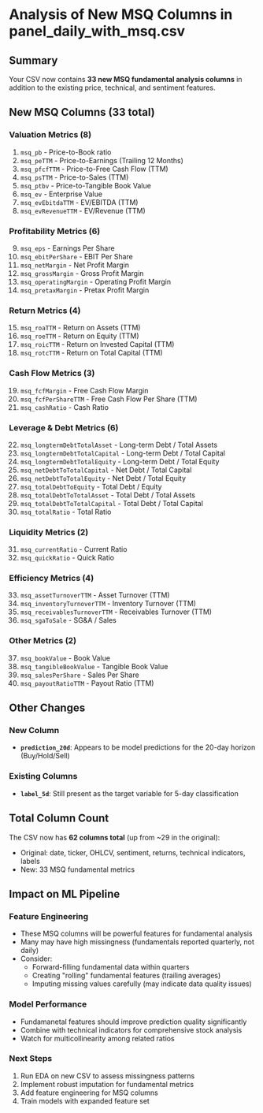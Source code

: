# Analysis of New MSQ Columns in panel_daily_with_msq.csv

## Summary

Your CSV now contains **33 new MSQ fundamental analysis columns** in addition to the existing price, technical, and sentiment features.

## New MSQ Columns (33 total)

### Valuation Metrics (8)
1. `msq_pb` - Price-to-Book ratio
2. `msq_peTTM` - Price-to-Earnings (Trailing 12 Months)
3. `msq_pfcfTTM` - Price-to-Free Cash Flow (TTM)
4. `msq_psTTM` - Price-to-Sales (TTM)
5. `msq_ptbv` - Price-to-Tangible Book Value
6. `msq_ev` - Enterprise Value
7. `msq_evEbitdaTTM` - EV/EBITDA (TTM)
8. `msq_evRevenueTTM` - EV/Revenue (TTM)

### Profitability Metrics (6)
9. `msq_eps` - Earnings Per Share
10. `msq_ebitPerShare` - EBIT Per Share
11. `msq_netMargin` - Net Profit Margin
12. `msq_grossMargin` - Gross Profit Margin
13. `msq_operatingMargin` - Operating Profit Margin
14. `msq_pretaxMargin` - Pretax Profit Margin

### Return Metrics (4)
15. `msq_roaTTM` - Return on Assets (TTM)
16. `msq_roeTTM` - Return on Equity (TTM)
17. `msq_roicTTM` - Return on Invested Capital (TTM)
18. `msq_rotcTTM` - Return on Total Capital (TTM)

### Cash Flow Metrics (3)
19. `msq_fcfMargin` - Free Cash Flow Margin
20. `msq_fcfPerShareTTM` - Free Cash Flow Per Share (TTM)
21. `msq_cashRatio` - Cash Ratio

### Leverage & Debt Metrics (6)
22. `msq_longtermDebtTotalAsset` - Long-term Debt / Total Assets
23. `msq_longtermDebtTotalCapital` - Long-term Debt / Total Capital
24. `msq_longtermDebtTotalEquity` - Long-term Debt / Total Equity
25. `msq_netDebtToTotalCapital` - Net Debt / Total Capital
26. `msq_netDebtToTotalEquity` - Net Debt / Total Equity
27. `msq_totalDebtToEquity` - Total Debt / Equity
28. `msq_totalDebtToTotalAsset` - Total Debt / Total Assets
29. `msq_totalDebtToTotalCapital` - Total Debt / Total Capital
30. `msq_totalRatio` - Total Ratio

### Liquidity Metrics (2)
31. `msq_currentRatio` - Current Ratio
32. `msq_quickRatio` - Quick Ratio

### Efficiency Metrics (4)
33. `msq_assetTurnoverTTM` - Asset Turnover (TTM)
34. `msq_inventoryTurnoverTTM` - Inventory Turnover (TTM)
35. `msq_receivablesTurnoverTTM` - Receivables Turnover (TTM)
36. `msq_sgaToSale` - SG&A / Sales

### Other Metrics (2)
37. `msq_bookValue` - Book Value
38. `msq_tangibleBookValue` - Tangible Book Value
39. `msq_salesPerShare` - Sales Per Share
40. `msq_payoutRatioTTM` - Payout Ratio (TTM)

## Other Changes

### New Column
- **`prediction_20d`**: Appears to be model predictions for the 20-day horizon (Buy/Hold/Sell)

### Existing Columns
- **`label_5d`**: Still present as the target variable for 5-day classification

## Total Column Count

The CSV now has **62 columns total** (up from ~29 in the original):
- Original: date, ticker, OHLCV, sentiment, returns, technical indicators, labels
- New: 33 MSQ fundamental metrics

## Impact on ML Pipeline

### Feature Engineering
- These MSQ columns will be powerful features for fundamental analysis
- Many may have high missingness (fundamentals reported quarterly, not daily)
- Consider:
  - Forward-filling fundamental data within quarters
  - Creating "rolling" fundamental features (trailing averages)
  - Imputing missing values carefully (may indicate data quality issues)

### Model Performance
- Fundamanetal features should improve prediction quality significantly
- Combine with technical indicators for comprehensive stock analysis
- Watch for multicollinearity among related ratios

### Next Steps
1. Run EDA on new CSV to assess missingness patterns
2. Implement robust imputation for fundamental metrics
3. Add feature engineering for MSQ columns
4. Train models with expanded feature set

